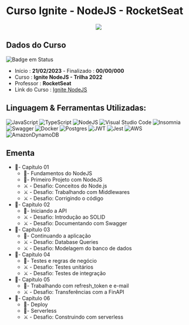 # Curso Ignite - NodeJS - RocketSeat

<div align="center">
  <img src="https://user-images.githubusercontent.com/125761885/220187321-d5887369-0ce6-414b-aecf-5c6eb0068196.png" >
</div>

## Dados do Curso
![Badge em Status](https://img.shields.io/badge/STATUS-CURSANDO-yellow?style=for-the-badge)

* Início :  <b>21/02/2023</b> - Finalizado : <b>00/00/000 </b>
* Curso : <b>Ignite NodeJS - Trilha 2022</b>
* Professor : <b>RocketSeat</b>
* Link do Curso : [Ignite NodeJS](https://www.rocketseat.com.br/)

## Linguagem & Ferramentas Utilizadas: 

![JavaScript](https://img.shields.io/badge/javascript-%23323330.svg?style=for-the-badge&logo=javascript&logoColor=%23F7DF1E)
![TypeScript](https://img.shields.io/badge/typescript-%23007ACC.svg?style=for-the-badge&logo=typescript&logoColor=white)
![NodeJS](https://img.shields.io/badge/node.js-6DA55F?style=for-the-badge&logo=node.js&logoColor=white)
![Visual Studio Code](https://img.shields.io/badge/Visual%20Studio%20Code-0078d7.svg?style=for-the-badge&logo=visual-studio-code&logoColor=white)
![Insomnia](https://img.shields.io/badge/Insomnia-black?style=for-the-badge&logo=insomnia&logoColor=5849BE)
![Swagger](https://img.shields.io/badge/-Swagger-%23Clojure?style=for-the-badge&logo=swagger&logoColor=white)
![Docker](https://img.shields.io/badge/docker-%230db7ed.svg?style=for-the-badge&logo=docker&logoColor=white)
![Postgres](https://img.shields.io/badge/postgres-%23316192.svg?style=for-the-badge&logo=postgresql&logoColor=white)
![JWT](https://img.shields.io/badge/JWT-black?style=for-the-badge&logo=JSON%20web%20tokens)
![Jest](https://img.shields.io/badge/-jest-%23C21325?style=for-the-badge&logo=jest&logoColor=white)
![AWS](https://img.shields.io/badge/AWS-%23FF9900.svg?style=for-the-badge&logo=amazon-aws&logoColor=white)
![AmazonDynamoDB](https://img.shields.io/badge/Amazon%20DynamoDB-4053D6?style=for-the-badge&logo=Amazon%20DynamoDB&logoColor=white)


## Ementa
* 📁- Capítulo 01
  * 📌- Fundamentos do NodeJS
  * 📌- Primeiro Projeto com NodeJS
  * ⚔ - Desafio: Conceitos do Node.js 
  * ⚔ - Desafio: Trabalhando com Middlewares
  * ⚔ - Desafio: Corrigindo o código
* 📁- Capítulo 02
  * 📌- Iniciando a API
  * ⚔ - Desafio: Introdução ao SOLID
  * ⚔ - Desafio: Documentando com Swagger
* 📁- Capítulo 03
  * 📌- Continuando a aplicação
  * ⚔ - Desafio: Database Queries
  * ⚔ - Desafio: Modelagem do banco de dados
* 📁- Capítulo 04
  * 📌- Testes e regras de negócio
  * ⚔ - Desafio: Testes unitários
  * ⚔ - Desafio: Testes de integração
* 📁- Capítulo 05
  * 📌- Trabalhando com refresh_token e e-mail
  * ⚔ - Desafio: Transferências com a FinAPI
* 📁- Capítulo 06
  * 📌- Deploy
  * 📌- Serverless
  * ⚔ - Desafio: Construindo com serverless

